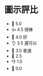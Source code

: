 # 圖示評比
 - :muscle: 5.0
 - :+1: 4.5 很棒
 - :clap: 4.0 好
 - :ok_hand: 3.5 還可以
 - :walking: 3.0 普通
 - :no_good: 2.5
 - :-1: 1.0
 - :fu: 0.0
